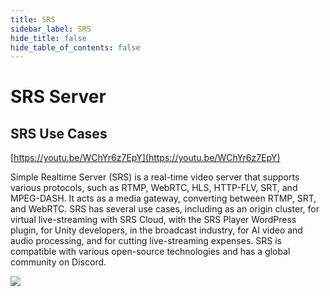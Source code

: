 ```yaml
---
title: SRS
sidebar_label: SRS
hide_title: false
hide_table_of_contents: false
---
```


# SRS Server

## SRS Use Cases

[https://youtu.be/WChYr6z7EpY](https://youtu.be/WChYr6z7EpY)

Simple Realtime Server (SRS) is a real-time video server that supports various protocols, such as RTMP, WebRTC, HLS, 
HTTP-FLV, SRT, and MPEG-DASH. It acts as a media gateway, converting between RTMP, SRT, and WebRTC. SRS has several 
use cases, including as an origin cluster, for virtual live-streaming with SRS Cloud, with the SRS Player WordPress 
plugin, for Unity developers, in the broadcast industry, for AI video and audio processing, and for cutting 
live-streaming expenses. SRS is compatible with various open-source technologies and has a global community on 
Discord.

![](https://ossrs.net/gif/v1/sls.gif?site=ossrs.io&path=/lts/tutorial/en/v5/srs-open-source)

